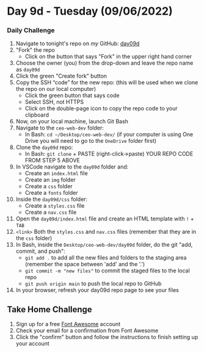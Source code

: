 # Day 9d - Tuesday (09/06/2022) #

### Daily Challenge ###
1. Navigate to tonight's repo on _my_ GitHub: [day09d](https://github.com/zeromile/day09d)
2. "Fork" the repo
    - Click on the button that says "Fork" in the upper right hand corner
3. Choose the owner (you) from the drop-down and leave the repo name as `day09d`
4. Click the green "Create fork" button
5. Copy the SSH “code” for the new repo: (this will be used when we clone the repo on our local computer)
    - Click the green button that says code
    - Select SSH, not HTTPS
    - Click on the double-page icon to copy the repo code to your clipboard
5. Now, on your local machine, launch Git Bash
6. Navigate to the `ceo-web-dev` folder:
    - In Bash: `cd ~/Desktop/ceo-web-dev/` (if your computer is using One Drive you will need to go to the `OneDrive` folder first)
5. Clone the `day09d` repo:
    - In Bash: `git clone` + PASTE (right-click->paste) YOUR REPO CODE FROM STEP 5 ABOVE
6. In VSCode navigate to the `day09d` folder and:
    - Create an `index.html` file 
    - Create an `img` folder
    - Create a `css` folder
    - Create a `fonts` folder
7. Inside the `day09d/css` folder: 
    - Create a `styles.css` file
    - Create a `nav.css` file
8. Open the `day09d/index.html` file and create an HTML template with `!` + `TAB`
9. `<link>` Both the `styles.css` and `nav.css` files (remember that they are in the `css` folder)
10. In Bash, inside the `Desktop/ceo-web-dev/day09d` folder, do the git "add, commit, and push":
    - `git add .` to add all the new files and folders to the staging area (remember the space between 'add' and the '.')
    - `git commit -m "new files"` to commit the staged files to the local repo
    - `git push origin main` to push the local repo to GitHub
11. In your browser, refresh your day09d repo page to see your files

## Take Home Challenge ##
1. Sign up for a free [Font Awesome](https://fontawesome.com/start) account
2. Check your email for a confirmation from Font Awesome
3. Click the "confirm" button and follow the instructions to finish setting up your account
